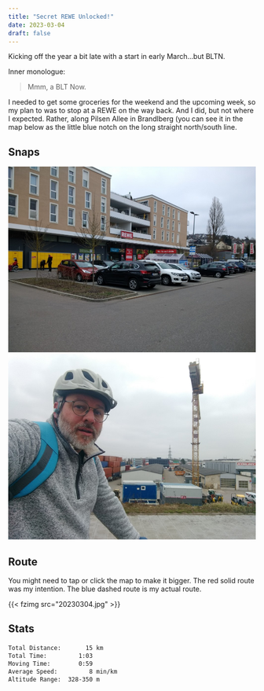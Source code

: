 ```yaml
---
title: "Secret REWE Unlocked!"
date: 2023-03-04
draft: false
---
```

Kicking off the year a bit late with a start in early March...but BLTN.

Inner monologue:

> Mmm, a BLT Now.

I needed to get some groceries for the weekend and the upcoming week, so my plan to was to stop at a REWE on the way back.  And I did, but not where I expected.  Rather, along Pilsen Allee in Brandlberg (you can see it in the map below as the little blue notch on the long straight north/south line.


## Snaps

![](IMG_20230304_133126483.jpg)  
![](IMG_20230304_140112569.jpg)  




## Route
You might need to tap or click the map to make it bigger.  The red solid route was my intention.  The blue dashed route is my actual route.  

{{< fzimg src="20230304.jpg" >}}

## Stats

```
Total Distance:       15 km 
Total Time:         1:03
Moving Time:        0:59
Average Speed:         8 min/km
Altitude Range:  328-350 m
```

